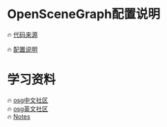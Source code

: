 # OpenSceneGraph配置说明    

🔥 [代码来源](https://github.com/openscenegraph/OpenSceneGraph/tree/OpenSceneGraph-3.6)

🔥 [配置说明](https://blog.csdn.net/weixin_39750861/article/details/120264608)


# 学习资料    

🔥 [osg中文社区](http://www.osgchina.org/)    
🔥 [osg英文社区](http://www.openscenegraph.org/)    
🔥 [Notes](https://github.com/SuperKX/OpenSceneGraph/tree/main/Notes)
